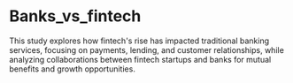 # Banks_vs_fintech
This study explores how fintech's rise has impacted traditional banking services, focusing on payments, lending, and customer relationships, while analyzing collaborations between fintech startups and banks for mutual benefits and growth opportunities.
